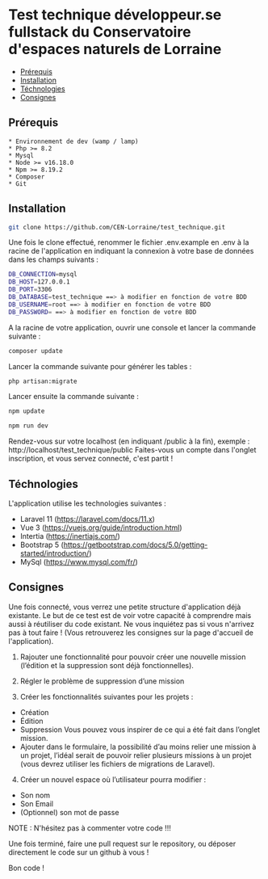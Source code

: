 # Test technique développeur.se fullstack du Conservatoire d'espaces naturels de Lorraine

- [Prérequis](#prérequis)
- [Installation](#installation)
- [Téchnologies](#Téchnologies)
- [Consignes](#Consignes)


## Prérequis
    * Environnement de dev (wamp / lamp)
    * Php >= 8.2
    * Mysql
    * Node >= v16.18.0
    * Npm >= 8.19.2
    * Composer
    * Git

## Installation
```sh
git clone https://github.com/CEN-Lorraine/test_technique.git
```
 Une fois le clone effectué, renommer le fichier .env.example en .env à la racine de l'application en indiquant la connexion à votre base de données dans les champs suivants :
```sh
DB_CONNECTION=mysql
DB_HOST=127.0.0.1
DB_PORT=3306
DB_DATABASE=test_technique ==> à modifier en fonction de votre BDD
DB_USERNAME=root ==> à modifier en fonction de votre BDD
DB_PASSWORD= ==> à modifier en fonction de votre BDD
```
A la racine de votre application, ouvrir une console et lancer la commande suivante :
```sh
composer update
```
Lancer la commande suivante pour générer les tables :
```sh
php artisan:migrate
```
Lancer ensuite la commande suivante :
```sh
npm update
```
```sh
npm run dev
```
Rendez-vous sur votre localhost (en indiquant /public à la fin), exemple : http://localhost/test_technique/public
Faites-vous un compte dans l'onglet inscription, et vous servez connecté, c'est partit !

## Téchnologies
L'application utilise les technologies suivantes :
- Laravel 11 (https://laravel.com/docs/11.x)
- Vue 3 (https://vuejs.org/guide/introduction.html)
- Intertia (https://inertiajs.com/)
- Bootstrap 5 (https://getbootstrap.com/docs/5.0/getting-started/introduction/)
- MySql (https://www.mysql.com/fr/)

## Consignes
Une fois connecté, vous verrez une petite structure d'application déjà existante. Le but de ce test est de voir votre capacité à comprendre mais aussi à réutiliser du code existant. Ne vous inquiétez pas si vous n'arrivez pas à tout faire !
(Vous retrouverez les consignes sur la page d'accueil de l'application).

1)  Rajouter une fonctionnalité pour pouvoir créer une nouvelle mission (l’édition et la suppression sont déjà fonctionnelles).

2)  Régler le problème de suppression d’une mission

3)  Créer les fonctionnalités suivantes pour les projets :
- Création
- Édition
- Suppression
Vous pouvez vous inspirer de ce qui a été fait dans l’onglet mission.
-   Ajouter dans le formulaire, la possibilité d’au moins relier une mission à un projet, l’idéal serait de pouvoir relier plusieurs missions à un projet (vous devrez utiliser les fichiers de migrations de Laravel).

4)  Créer un nouvel espace où l’utilisateur pourra modifier :
-   Son nom
-   Son Email
-   (Optionnel) son mot de passe

NOTE : N'hésitez pas à commenter votre code !!!

Une fois terminé, faire une pull request sur le repository, ou déposer directement le code sur un github à vous !

Bon code !